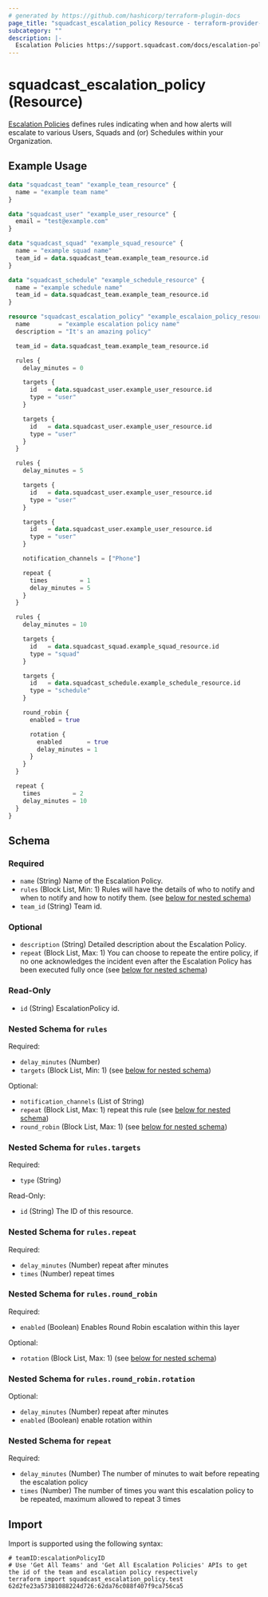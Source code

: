 ```yaml
---
# generated by https://github.com/hashicorp/terraform-plugin-docs
page_title: "squadcast_escalation_policy Resource - terraform-provider-squadcast"
subcategory: ""
description: |-
  Escalation Policies https://support.squadcast.com/docs/escalation-policies defines rules indicating when and how alerts will escalate to various Users, Squads and (or) Schedules within your Organization.
---
```


# squadcast_escalation_policy (Resource)

[Escalation Policies](https://support.squadcast.com/docs/escalation-policies) defines rules indicating when and how alerts will escalate to various Users, Squads and (or) Schedules within your Organization.

## Example Usage

```terraform
data "squadcast_team" "example_team_resource" {
  name = "example team name"
}

data "squadcast_user" "example_user_resource" {
  email = "test@example.com"
}

data "squadcast_squad" "example_squad_resource" {
  name = "example squad name"
  team_id = data.squadcast_team.example_team_resource.id
}

data "squadcast_schedule" "example_schedule_resource" {
  name = "example schedule name"
  team_id = data.squadcast_team.example_team_resource.id
}

resource "squadcast_escalation_policy" "example_escalaion_policy_resource" {
  name        = "example escalation policy name"
  description = "It's an amazing policy"

  team_id = data.squadcast_team.example_team_resource.id

  rules {
    delay_minutes = 0

    targets {
      id   = data.squadcast_user.example_user_resource.id
      type = "user"
    }

    targets {
      id   = data.squadcast_user.example_user_resource.id
      type = "user"
    }
  }

  rules {
    delay_minutes = 5

    targets {
      id   = data.squadcast_user.example_user_resource.id
      type = "user"
    }

    targets {
      id   = data.squadcast_user.example_user_resource.id
      type = "user"
    }

    notification_channels = ["Phone"]

    repeat {
      times         = 1
      delay_minutes = 5
    }
  }

  rules {
    delay_minutes = 10

    targets {
      id   = data.squadcast_squad.example_squad_resource.id
      type = "squad"
    }

    targets {
      id   = data.squadcast_schedule.example_schedule_resource.id
      type = "schedule"
    }

    round_robin {
      enabled = true

      rotation {
        enabled       = true
        delay_minutes = 1
      }
    }
  }

  repeat {
    times         = 2
    delay_minutes = 10
  }
}
```

<!-- schema generated by tfplugindocs -->
## Schema

### Required

- `name` (String) Name of the Escalation Policy.
- `rules` (Block List, Min: 1) Rules will have the details of who to notify and when to notify and how to notify them. (see [below for nested schema](#nestedblock--rules))
- `team_id` (String) Team id.

### Optional

- `description` (String) Detailed description about the Escalation Policy.
- `repeat` (Block List, Max: 1) You can choose to repeate the entire policy, if no one acknowledges the incident even after the Escalation Policy has been executed fully once (see [below for nested schema](#nestedblock--repeat))

### Read-Only

- `id` (String) EscalationPolicy id.

<a id="nestedblock--rules"></a>
### Nested Schema for `rules`

Required:

- `delay_minutes` (Number)
- `targets` (Block List, Min: 1) (see [below for nested schema](#nestedblock--rules--targets))

Optional:

- `notification_channels` (List of String)
- `repeat` (Block List, Max: 1) repeat this rule (see [below for nested schema](#nestedblock--rules--repeat))
- `round_robin` (Block List, Max: 1) (see [below for nested schema](#nestedblock--rules--round_robin))

<a id="nestedblock--rules--targets"></a>
### Nested Schema for `rules.targets`

Required:

- `type` (String)

Read-Only:

- `id` (String) The ID of this resource.


<a id="nestedblock--rules--repeat"></a>
### Nested Schema for `rules.repeat`

Required:

- `delay_minutes` (Number) repeat after minutes
- `times` (Number) repeat times


<a id="nestedblock--rules--round_robin"></a>
### Nested Schema for `rules.round_robin`

Required:

- `enabled` (Boolean) Enables Round Robin escalation within this layer

Optional:

- `rotation` (Block List, Max: 1) (see [below for nested schema](#nestedblock--rules--round_robin--rotation))

<a id="nestedblock--rules--round_robin--rotation"></a>
### Nested Schema for `rules.round_robin.rotation`

Optional:

- `delay_minutes` (Number) repeat after minutes
- `enabled` (Boolean) enable rotation within




<a id="nestedblock--repeat"></a>
### Nested Schema for `repeat`

Required:

- `delay_minutes` (Number) The number of minutes to wait before repeating the escalation policy
- `times` (Number) The number of times you want this escalation policy to be repeated, maximum allowed to repeat 3 times

## Import

Import is supported using the following syntax:

```shell
# teamID:escalationPolicyID
# Use 'Get All Teams' and 'Get All Escalation Policies' APIs to get the id of the team and escalation policy respectively 
terraform import squadcast_escalation_policy.test 62d2fe23a57381088224d726:62da76c088f407f9ca756ca5
```
